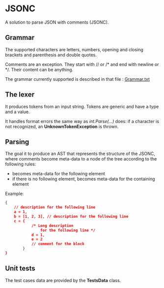 # JSONC

A solution to parse JSON with comments (JSONC).

## Grammar

The supported characters are letters, numbers, opening and closing brackets and parenthesis and double quotes.

Comments are an exception. They start with // or /* and end with newline or */. Their content can be anything.

The grammar currently supported is described in that file : [Grammar.txt](./Core/Lexicon/Grammar.txt)


## The lexer

It produces tokens from an input string. Tokens are generic and have a type and a value.

It handles format errors the same way as *int.Parse(...)* does: if a character is not recognized, an **UnknownTokenException** is thrown.

## Parsing

The goal it to produce an AST that represents the structure of the JSONC, where comments become meta-data to a node of the tree according to the following rules:

- becomes meta-data for the following element
- if there is no following element, becomes meta-data for the containing element

Example:

``` json
{
    // description for the following line
    a = 1,
    b = [1, 2, 3], // description for the following line
    c = {
            /* Long description
                for the following line */
            d = 1,
            e = 2
            // comment for the block
        }
}
```

## Unit tests

The test cases data are provided by the **TestsData** class.
